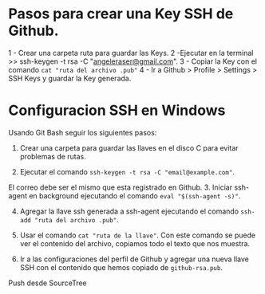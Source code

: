 # Pasos para crear una Key SSH de Github.
1 - Crear una carpeta ruta para guardar las Keys.
2 -Ejecutar en la terminal >> ssh-keygen -t rsa -C "angeleraser@gmail.com".
3 - Copiar la Key con el comando ``` cat "ruta del archivo .pub" ```
4 - Ir a Github > Profile > Settings > SSH Keys y guardar la Key generada.

# Configuracion SSH en Windows
Usando Git Bash seguir los siguientes pasos:
1. Crear una carpeta para guardar las llaves en el disco C para evitar problemas de rutas.

2. Ejecutar el comando `ssh-keygen -t rsa -C "email@example.com"`.

 El correo debe ser el mismo que esta registrado en Github.
 3. Iniciar ssh-agent en background ejecutando el comando `eval "$(ssh-agent -s)"`.

 4. Agregar la llave ssh generada a ssh-agent ejecutando el comando `ssh-add "ruta del archivo .pub"`.

 5. Usar el comando `cat "ruta de la llave"`.
 Con este comando se puede ver el contenido del archivo, copiamos todo el texto que nos muestra.

 6. Ir a las configuraciones del perfil de Github y agregar una nueva llave SSH con el contenido que hemos copiado de `github-rsa.pub`.

 Push desde SourceTree


